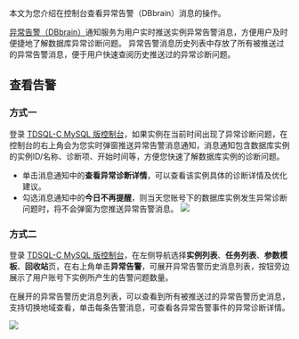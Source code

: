 本文为您介绍在控制台查看异常告警（DBbrain）消息的操作。

[异常告警（DBbrain）](https://cloud.tencent.com/document/product/1130/44957)通知服务为用户实时推送实例异常告警消息，方便用户及时便捷地了解数据库异常诊断问题。
异常告警消息历史列表中存放了所有被推送过的异常告警消息，便于用户快速查阅历史推送过的异常诊断问题。

## 查看告警
### 方式一
登录 [TDSQL-C MySQL 版控制台](https://console.cloud.tencent.com/cynosdb)，如果实例在当前时间出现了异常诊断问题，在控制台的右上角会为您实时弹窗推送异常告警消息通知，消息通知包含数据库实例的实例ID/名称、诊断项、开始时间等，方便您快速了解数据库实例的诊断问题。
- 单击消息通知中的**查看异常诊断详情**，可以查看该实例具体的诊断详情及优化建议。
- 勾选消息通知中的**今日不再提醒**，则当天您账号下的数据库实例发生异常诊断问题时，将不会弹窗为您推送异常告警消息。
![](https://main.qcloudimg.com/raw/7ae639e86500bab30006be0ad67bceee.png)

### 方式二
登录 [TDSQL-C MySQL 版控制台](https://console.cloud.tencent.com/cynosdb)，在左侧导航选择**实例列表**、**任务列表**、**参数模板**、**回收站**页，在右上角单击**异常告警**，可展开异常告警历史消息列表，按钮旁边展示了用户账号下实例所产生的告警问题数量。

在展开的异常告警历史消息列表，可以查看到所有被推送过的异常告警历史消息，支持切换地域查看，单击每条告警消息，可查看各异常告警事件的异常诊断详情。

![](https://qcloudimg.tencent-cloud.cn/raw/27a6d4a2194c54e2f3177395a17ef004.png)
